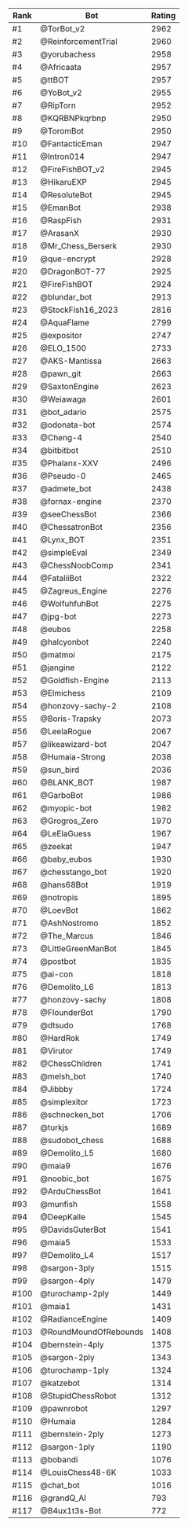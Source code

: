 Rank|Bot|Rating
---|---|---
#1|@TorBot_v2|2962
#2|@ReinforcementTrial|2960
#3|@yorubachess|2958
#4|@Africaata|2957
#5|@ttBOT|2957
#6|@YoBot_v2|2955
#7|@RipTorn|2952
#8|@KQRBNPkqrbnp|2950
#9|@ToromBot|2950
#10|@FantacticEman|2947
#11|@Intron014|2947
#12|@FireFishBOT_v2|2945
#13|@HikaruEXP|2945
#14|@ResoluteBot|2945
#15|@EmanBot|2938
#16|@RaspFish|2931
#17|@ArasanX|2930
#18|@Mr_Chess_Berserk|2930
#19|@que-encrypt|2928
#20|@DragonBOT-77|2925
#21|@FireFishBOT|2924
#22|@blundar_bot|2913
#23|@StockFish16_2023|2816
#24|@AquaFlame|2799
#25|@expositor|2747
#26|@ELO_1500|2733
#27|@AKS-Mantissa|2663
#28|@pawn_git|2663
#29|@SaxtonEngine|2623
#30|@Weiawaga|2601
#31|@bot_adario|2575
#32|@odonata-bot|2574
#33|@Cheng-4|2540
#34|@bitbitbot|2510
#35|@Phalanx-XXV|2496
#36|@Pseudo-0|2465
#37|@admete_bot|2438
#38|@fornax-engine|2370
#39|@seeChessBot|2366
#40|@ChessatronBot|2356
#41|@Lynx_BOT|2351
#42|@simpleEval|2349
#43|@ChessNoobComp|2341
#44|@FataliiBot|2322
#45|@Zagreus_Engine|2276
#46|@WolfuhfuhBot|2275
#47|@jpg-bot|2273
#48|@eubos|2258
#49|@halcyonbot|2240
#50|@matmoi|2175
#51|@jangine|2122
#52|@Goldfish-Engine|2113
#53|@Elmichess|2109
#54|@honzovy-sachy-2|2108
#55|@Boris-Trapsky|2073
#56|@LeelaRogue|2067
#57|@likeawizard-bot|2047
#58|@Humaia-Strong|2038
#59|@sun_bird|2036
#60|@BLANK_BOT|1987
#61|@GarboBot|1986
#62|@myopic-bot|1982
#63|@Grogros_Zero|1970
#64|@LeElaGuess|1967
#65|@zeekat|1947
#66|@baby_eubos|1930
#67|@chesstango_bot|1920
#68|@hans68Bot|1919
#69|@notropis|1895
#70|@LoevBot|1862
#71|@AshNostromo|1852
#72|@The_Marcus|1846
#73|@LittleGreenManBot|1845
#74|@postbot|1835
#75|@ai-con|1818
#76|@Demolito_L6|1813
#77|@honzovy-sachy|1808
#78|@FlounderBot|1790
#79|@dtsudo|1768
#80|@HardRok|1749
#81|@Virutor|1749
#82|@ChessChildren|1741
#83|@melsh_bot|1740
#84|@Jibbby|1724
#85|@simplexitor|1723
#86|@schnecken_bot|1706
#87|@turkjs|1689
#88|@sudobot_chess|1688
#89|@Demolito_L5|1680
#90|@maia9|1676
#91|@noobic_bot|1675
#92|@ArduChessBot|1641
#93|@munfish|1558
#94|@DeepKalle|1545
#95|@DavidsGuterBot|1541
#96|@maia5|1533
#97|@Demolito_L4|1517
#98|@sargon-3ply|1515
#99|@sargon-4ply|1479
#100|@turochamp-2ply|1449
#101|@maia1|1431
#102|@RadianceEngine|1409
#103|@RoundMoundOfRebounds|1408
#104|@bernstein-4ply|1375
#105|@sargon-2ply|1343
#106|@turochamp-1ply|1324
#107|@katzebot|1314
#108|@StupidChessRobot|1312
#109|@pawnrobot|1297
#110|@Humaia|1284
#111|@bernstein-2ply|1273
#112|@sargon-1ply|1190
#113|@bobandi|1076
#114|@LouisChess48-6K|1033
#115|@chat_bot|1016
#116|@grandQ_AI|793
#117|@B4ux1t3s-Bot|772
